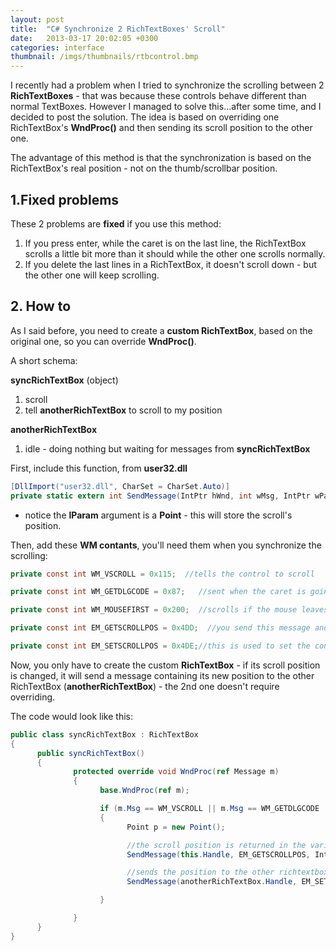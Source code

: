 ```yaml
---
layout: post
title:  "C# Synchronize 2 RichTextBoxes' Scroll"
date:   2013-03-17 20:02:05 +0300
categories: interface
thumbnail: /imgs/thumbnails/rtbcontrol.bmp
---
```


I recently had a problem when I tried to synchronize the scrolling between 2 **RichTextBoxes** - that was because these controls behave different than normal TextBoxes. However I managed to solve this...after some time, and I decided to post the solution. The idea is based on overriding one RichTextBox's **WndProc()** and then sending its scroll position to the other one.

The advantage of this method is that the synchronization is based on the RichTextBox's real position - not on the thumb/scrollbar position.

## 1.Fixed problems

These 2 problems are **fixed** if you use this method:

1.  If you press enter, while the caret is on the last line, the RichTextBox scrolls a little bit more than it should while the other one scrolls normally.
2.  If you delete the last lines in a RichTextBox, it doesn't scroll down - but the other one will keep scrolling.


## 2\. How to

As I said before, you need to create a **custom RichTextBox**, based on the original one, so you can override **WndProc()**.

A short schema:

**syncRichTextBox** (object)  
1) scroll  
2) tell **anotherRichTextBox** to scroll to my position

**anotherRichTextBox**  
1) idle - doing nothing but waiting for messages from **syncRichTextBox**

First, include this function, from **user32.dll**

```csharp
[DllImport("user32.dll", CharSet = CharSet.Auto)]
private static extern int SendMessage(IntPtr hWnd, int wMsg, IntPtr wParam, ref Point lParam);
```

* notice the **lParam** argument is a **Point** - this will store the scroll's position.

Then, add these **WM contants**, you'll need them when you synchronize the scrolling:

```csharp
private const int WM_VSCROLL = 0x115;  //tells the control to scroll

private const int WM_GETDLGCODE = 0x87;   //sent when the caret is going out of the 'visible area' (so scroll is needed)

private const int WM_MOUSEFIRST = 0x200;  //scrolls if the mouse leaves the 'visible area' (example when you select text)

private const int EM_GETSCROLLPOS = 0x4DD;  //you send this message and the control returns it's scroll position

private const int EM_SETSCROLLPOS = 0x4DE;//this is used to set the control's scroll position
```

Now, you only have to create the custom **RichTextBox** - if its scroll position is changed, it will send a message containing its new position to the other RichTextBox (**anotherRichTextBox**) - the 2nd one doesn't require overriding.

The code would look like this:

```csharp
public class syncRichTextBox : RichTextBox
{
      public syncRichTextBox()
      {
              protected override void WndProc(ref Message m)
              {
                    base.WndProc(ref m);

                    if (m.Msg == WM_VSCROLL || m.Msg == WM_GETDLGCODE || m.Msg == WM_MOUSEFIRST)
                    {
                          Point p = new Point();

                          //the scroll position is returned in the variable p (point)
                          SendMessage(this.Handle, EM_GETSCROLLPOS, IntPtr.Zero, ref p);  

                          //sends the position to the other richtextbox (remember to replace its name)
                          SendMessage(anotherRichTextBox.Handle, EM_SETSCROLLPOS, IntPtr.Zero, ref p);  

                    }

              }
      }
}
```